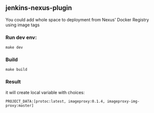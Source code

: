 jenkins-nexus-plugin
---

You could add whole space to deployment from Nexus' Docker Registry using image tags 

### Run dev env:
```
make dev
```

### Build
```
make build
```

### Result


it will create local variable with choices:
```
PROJECT_DATA:[protoc:latest, imageproxy:0.1.4, imageproxy-img-proxy:master]
```